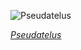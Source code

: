 
![Pseudatelus](https://upload.wikimedia.org/wikipedia/commons/thumb/a/a7/Pseudatelus_sp..jpg/375px-Pseudatelus_sp..jpg)

*[Pseudatelus](https://wikipedia.org/wiki/File:Pseudatelus_sp..jpg)*
